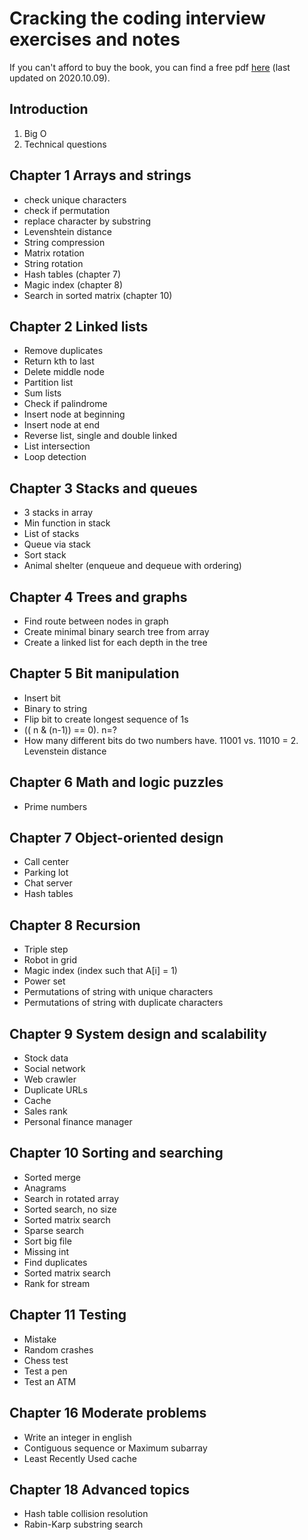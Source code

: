 # Cracking the coding interview exercises and notes

If you can't afford to buy the book, you can find a free pdf [here](https://github.com/alxerg/Books-1/blob/master/Cracking%20the%20Coding%20Interview%2C%206th%20Edition%20189%20Programming%20Questions%20and%20Solutions.pdf) (last updated on 2020.10.09).

## Introduction

1. Big O
2. Technical questions

## Chapter 1 Arrays and strings

* check unique characters
* check if permutation
* replace character by substring
* Levenshtein distance
* String compression
* Matrix rotation
* String rotation
* Hash tables (chapter 7)
* Magic index (chapter 8)
* Search in sorted matrix (chapter 10)

## Chapter 2 Linked lists

* Remove duplicates
* Return kth to last
* Delete middle node
* Partition list
* Sum lists
* Check if palindrome
* Insert node at beginning
* Insert node at end
* Reverse list, single and double linked
* List intersection
* Loop detection

## Chapter 3 Stacks and queues

* 3 stacks in array
* Min function in stack
* List of stacks
* Queue via stack
* Sort stack
* Animal shelter (enqueue and dequeue with ordering)

## Chapter 4 Trees and graphs

* Find route between nodes in graph
* Create minimal binary search tree from array
* Create a linked list for each depth in the tree

## Chapter 5 Bit manipulation

* Insert bit
* Binary to string
* Flip bit to create longest sequence of 1s
* (( n & (n-1)) == 0). n=?
* How many different bits do two numbers have. 11001 vs. 11010 = 2. Levenstein distance

## Chapter 6 Math and logic puzzles

* Prime numbers

## Chapter 7 Object-oriented design

* Call center
* Parking lot
* Chat server
* Hash tables

## Chapter 8 Recursion

* Triple step
* Robot in grid
* Magic index (index such that A\[i\] = 1)
* Power set
* Permutations of string with unique characters
* Permutations of string with duplicate characters

## Chapter 9 System design and scalability

* Stock data
* Social network
* Web crawler
* Duplicate URLs
* Cache
* Sales rank
* Personal finance manager

## Chapter 10 Sorting and searching

* Sorted merge
* Anagrams
* Search in rotated array
* Sorted search, no size
* Sorted matrix search
* Sparse search
* Sort big file
* Missing int
* Find duplicates
* Sorted matrix search
* Rank for stream

## Chapter 11 Testing

* Mistake
* Random crashes
* Chess test
* Test a pen
* Test an ATM

## Chapter 16 Moderate problems

* Write an integer in english
* Contiguous sequence or Maximum subarray
* Least Recently Used cache

## Chapter 18 Advanced topics

* Hash table collision resolution
* Rabin-Karp substring search
